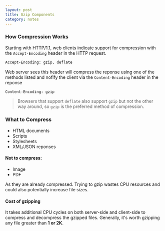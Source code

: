 ```yaml
---
layout: post
title: Gzip Components
category: notes
---
```


### How Compression Works
Starting with HTTP/1.1, web clients indicate support for compression with the `Accept-Encoding` header in the HTTP request.

```html
Accept-Encoding: gzip, deflate
```

Web server sees this header will compress the reponse using one of the methods listed and nofify the client via the `Content-Encoding` header in the reponse

```html
Content-Encoding: gzip
```

> Browsers that support `deflate` also support `gzip` but not the other way around, so `gzip` is the preferred method of compression.

### What to Compress
- HTML documents
- Scripts
- Stylesheets
- XML/JSON reponses  

#### Not to compress:  
- Image
- PDF

As they are already compressed. Trying to gzip wastes CPU resources and could also potentially increase file sizes.

#### Cost of gzipping
It takes additional CPU cycles on both server-side and client-side to compress and decompress the gzipped files. Generally, it's worth gzipping any file greater than **1 or 2K**.
